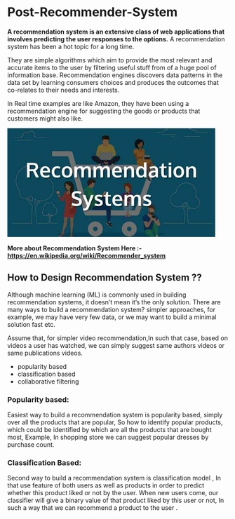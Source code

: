 # Post-Recommender-System
**A recommendation system is an extensive class of web applications that involves predicting the user responses to the options.** A recommendation system has been a hot topic for a long time.

They are simple algorithms which aim to provide the most relevant and accurate items to the user by filtering useful stuff from of a huge pool of information base. Recommendation engines discovers data patterns in the data set by learning consumers choices and produces the outcomes that co-relates to their needs and interests.

In Real time examples are like Amazon, they have been using a recommendation engine for suggesting the goods or products that customers might also like.

![](Recommendation-image.jpg)

**More about Recommendation System Here :- https://en.wikipedia.org/wiki/Recommender_system**
## How to Design Recommendation System ??

Although machine learning (ML) is commonly used in building recommendation systems, it doesn’t mean it’s the only solution. There are many ways to build a recommendation system? simpler approaches, for example, we may have very few data, or we may want to build a minimal solution fast etc.

Assume that, for simpler video recommendation,In such that case, based on videos a user has watched, we can simply suggest same authors videos or same publications videos.
* popularity based
* classification based
* collaborative filtering

### Popularity based:

Easiest way to build a recommendation system is popularity based, simply over all the products that are popular, So how to identify popular products, which could be identified by which are all the products that are bought most,
Example, In shopping store we can suggest popular dresses by purchase count.

### Classification Based:

Second way to build a recommendation system is classification model , In that use feature of both users as well as products in order to predict whether this product liked or not by the user.
When new users come, our classifier will give a binary value of that product liked by this user or not, In such a way that we can recommend a product to the user .

